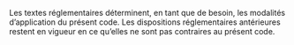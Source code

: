 Les textes réglementaires déterminent, en tant que de besoin, les modalités d’application du présent code. Les dispositions réglementaires antérieures restent en vigueur en ce qu’elles ne sont pas contraires au présent code.